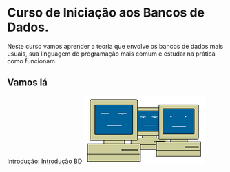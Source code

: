 # Curso de Iniciação aos Bancos de Dados.
Neste curso vamos aprender a teoria que envolve os bancos de dados mais usuais, sua linguagem de programação mais comum e estudar na prática como funcionam.
## Vamos lá
Introdução: [Introdução BD](https://github.com/ERONILDOJUNIOR/SQL-introdu-o/blob/main/introduçãoSQL.md)
![computer](https://github.com/ERONILDOJUNIOR/SQL-introdu-o/blob/main/imagens/computadores.gif.opdownload)
